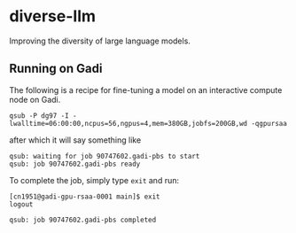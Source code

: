 # diverse-llm
Improving the diversity of large language models.

## Running on Gadi
The following is a recipe for fine-tuning a model on an interactive compute node on Gadi.

```
qsub -P dg97 -I -lwalltime=06:00:00,ncpus=56,ngpus=4,mem=380GB,jobfs=200GB,wd -qgpursaa
```
after which it will say something like 

```
qsub: waiting for job 90747602.gadi-pbs to start
qsub: job 90747602.gadi-pbs ready
```

To complete the job, simply type `exit` and run:

```
[cn1951@gadi-gpu-rsaa-0001 main]$ exit
logout

qsub: job 90747602.gadi-pbs completed
```
